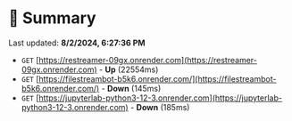 # 📖 Summary
Last updated: **8/2/2024, 6:27:36 PM**

- `GET` [https://restreamer-09gx.onrender.com](https://restreamer-09gx.onrender.com) - **Up** (22554ms)
- `GET` [https://filestreambot-b5k6.onrender.com/](https://filestreambot-b5k6.onrender.com/) - **Down** (145ms)
- `GET` [https://jupyterlab-python3-12-3.onrender.com](https://jupyterlab-python3-12-3.onrender.com) - **Down** (185ms)
